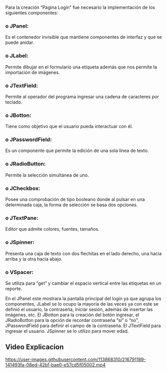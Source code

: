 Para la creación “Pagina Login” fue necesario la implementación de los siguientes componentes: 

### o	JPanel: 
Es el contenedor invisible que mantiene componentes de interfaz y que se puede anidar.

### o	JLabel:
Permite dibujar en el formulario una etiqueta además que nos permite la importación de imágenes.

### o	JTextField:
Permite al operador del programa ingresar una cadena de caracteres por teclado.

### o	JBotton:
Tiene como objetivo que el usuario pueda interactuar con él.

### o	JPasswordField: 
Es un componente que permite la edición de una sola línea de texto.

### o	JRadioButton: 
Permite la selección simultánea de uno.

### o	JCheckbox: 
Posee una comprobación de tipo booleano donde al pulsar en una determinada caja, la forma de selección se basa dos opciones.

### o	JTextPane: 
Editor que admite colores, fuentes, tamaños.

### o	JSpinner: 
Presenta una caja de texto con dos flechitas en el lado derecho, una hacia arriba y la otra hacia abajo. 

### o	VSpacer:
Se utiliza para “get” y cambiar el espacio vertical entre las etiquetas en un reporte.

 En el JPanel este mostrara la pantalla principal del login ya que agrupa los componentes, 
 JLabel se lo ocupo la mayoría de las veces ya con este se definió el usuario, la contraseña, iniciar sesión, además de insertar las imágenes, etc. 
 El JBotton para la creación del botón ingresar, el JRadioBotton para la opción de recordar contraseña “si” o “no”,
 JPasswordField para definir el campo de la contraseña. El JTextField para ingresar el usuario. JSpinner se lo utilizo para mover edad. 
 
 ## Video Explicacion  
 

https://user-images.githubusercontent.com/113868310/216791189-141493fa-08ed-42bf-bae0-e57cd5f05002.mp4



